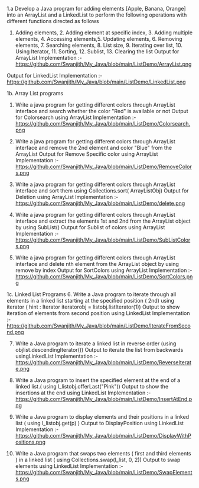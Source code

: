 1.a Develop a Java program for adding elements [Apple, Banana, Orange] into an ArrayList
and a LinkedList to perform the following operations with different functions directed as
follows
1. Adding elements, 2. Adding element at specific index, 3. Adding multiple elements, 4.
Accessing elements,5. Updating elements, 6. Removing elements, 7. Searching elements, 8. List
size, 9. Iterating over list, 10. Using Iterator, 11. Sorting, 12. Sublist, 13. Clearing the list
Output for ArrayList Implementation :-                                                            
https://github.com/Swanjith/My_Java/blob/main/ListDemo/ArrayList.png

Output for LinkedList Implementation :-                                                                    
https://github.com/Swanjith/My_Java/blob/main/ListDemo/LinkedList.png


1b. Array List programs
1. Write a java program for getting different colors through ArrayList interface and search whether
the color "Red" is available or not
Output for Colorsearch using ArrayList Implementation :-                                                   
https://github.com/Swanjith/My_Java/blob/main/ListDemo/Colorsearch.png

2. Write a java program for getting different colors through ArrayList interface and remove the
2nd element and color "Blue" from the ArrayList
Output for Remove Specific color using ArrayList Implementation :-                                            
https://github.com/Swanjith/My_Java/blob/main/ListDemo/RemoveColors.png

3. Write a java program for getting different colors through ArrayList interface and sort them
using Collections.sort( ArrayListObj)
Output for Deletion using ArrayList Implementation :-                                                                          
https://github.com/Swanjith/My_Java/blob/main/ListDemo/delete.png


4. Write a java program for getting different colors through ArrayList interface and extract the
elements 1st and 2nd from the ArrayList object by using SubList()
Output for Sublist of colors using ArrayList Implementation :-                                         
https://github.com/Swanjith/My_Java/blob/main/ListDemo/SubListColors.png


5. Write a java program for getting different colors through ArrayList interface and delete nth
element from the ArrayList object by using remove by index
Output for SortColors using ArrayList Implementation :-                                                                 
https://github.com/Swanjith/My_Java/blob/main/ListDemo/SortColors.png


1c. Linked List Programs
6. Write a Java program to iterate through all elements in a linked list starting at the
specified position ( 2nd) using iterator ( hint : Iterator iteratorobj = listobj.listIterator(1))
Output to show iteration of elements from second position using LinkedList Implementation :-                                   
https://github.com/Swanjith/My_Java/blob/main/ListDemo/IterateFromSecond.png

7. Write a Java program to iterate a linked list in reverse order (using
objlist.descendingIterator())
Output to iterate the list from backwards usingLinkedList Implementation :-                                                   
https://github.com/Swanjith/My_Java/blob/main/ListDemo/ReverseIterate.png

8. Write a Java program to insert the specified element at the end of a linked list.( using
l_listobj.offerLast("Pink"))
Output to show the insertions at the end using LinkedList Implementation :-                                               
https://github.com/Swanjith/My_Java/blob/main/ListDemo/InsertAtEnd.png

9. Write a Java program to display elements and their positions in a linked list ( using
l_listobj.get(p) )
Output to DisplayPosition using LinkedList Implementation :-                                                   
https://github.com/Swanjith/My_Java/blob/main/ListDemo/DisplayWithPositions.png

10. Write a Java program that swaps two elements ( first and third elements ) in a linked list ( using
Collections.swap(l_list, 0, 2))
Output to swap elements using LinkedList Implementation :-                                                           
https://github.com/Swanjith/My_Java/blob/main/ListDemo/SwapElements.png
























